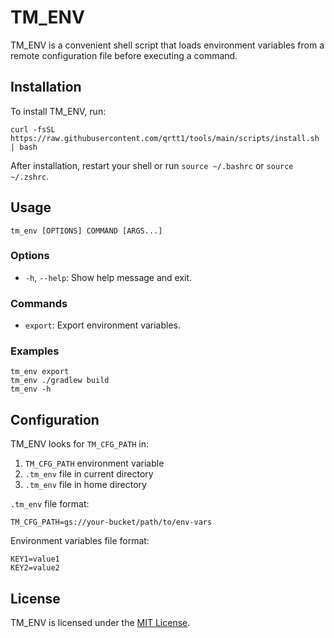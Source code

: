 # TM_ENV

TM_ENV is a convenient shell script that loads environment variables from a remote configuration file before executing a command.

## Installation

To install TM_ENV, run:

```
curl -fsSL https://raw.githubusercontent.com/qrtt1/tools/main/scripts/install.sh | bash
```

After installation, restart your shell or run `source ~/.bashrc` or `source ~/.zshrc`.

## Usage

```
tm_env [OPTIONS] COMMAND [ARGS...]
```

### Options
- `-h`, `--help`: Show help message and exit.

### Commands
- `export`: Export environment variables.

### Examples
```
tm_env export
tm_env ./gradlew build
tm_env -h
```

## Configuration

TM_ENV looks for `TM_CFG_PATH` in:
1. `TM_CFG_PATH` environment variable
2. `.tm_env` file in current directory
3. `.tm_env` file in home directory

`.tm_env` file format:
```
TM_CFG_PATH=gs://your-bucket/path/to/env-vars
```

Environment variables file format:
```
KEY1=value1
KEY2=value2
```

## License

TM_ENV is licensed under the [MIT License](LICENSE).
